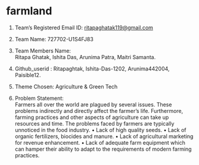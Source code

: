 # farmland
1.	Team’s Registered Email ID: ritapaghatak119@gmail.com

2.	Team Name:		      727702-U1S4FJ83
3.	Team Members Name:       
                        Ritapa Ghatak, Ishita Das, Arunima Patra, Maitri Samanta.

 4.  Github_userid :
                        Ritapaghtak, Ishita-Das-1202, Arunima442004, Paisible12.

                        
6.	 Theme Chosen: Agriculture & Green Tech
7.    Problem Statement:                            
      Farmers all over the world are plagued by several issues. These problems indirectly and directly affect the farmer’s life. Furthermore, farming practices and 
      other aspects of agriculture can take up resources and time. The problems faced by farmers are typically unnoticed in the food industry. 
      •	Lack of high quality seeds.
      •	Lack of organic fertilizers, biocides and manure.
      •	Lack of agricultural marketing for revenue enhancement. 
      •	Lack of adequate farm equipment which can hamper their ability to adapt to the requirements of modern farming practices.


 
